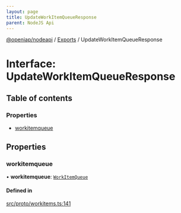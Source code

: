 ```yaml
---
layout: page
title: UpdateWorkItemQueueResponse
parent: NodeJS Api
---
```

[@openiap/nodeapi](../README.md) / [Exports](../modules.md) / UpdateWorkItemQueueResponse

# Interface: UpdateWorkItemQueueResponse

## Table of contents

### Properties

- [workitemqueue](UpdateWorkItemQueueResponse.md#workitemqueue)

## Properties

### workitemqueue

• **workitemqueue**: [`WorkItemQueue`](../modules.md#workitemqueue)

#### Defined in

[src/proto/workitems.ts:141](https://github.com/openiap/nodeapi/blob/a6b5438/src/proto/workitems.ts#L141)
